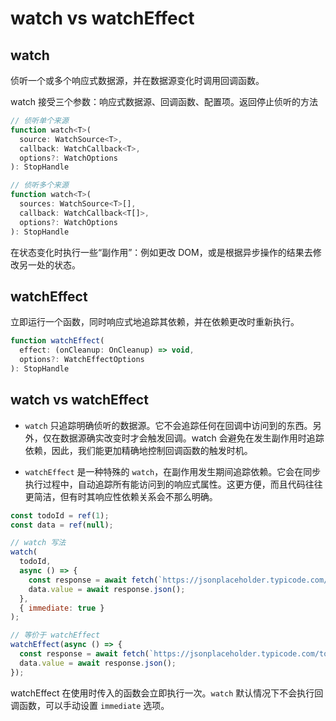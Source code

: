 # watch vs watchEffect

## watch

侦听一个或多个响应式数据源，并在数据源变化时调用回调函数。

watch 接受三个参数：响应式数据源、回调函数、配置项。返回停止侦听的方法

```js
// 侦听单个来源
function watch<T>(
  source: WatchSource<T>,
  callback: WatchCallback<T>,
  options?: WatchOptions
): StopHandle

// 侦听多个来源
function watch<T>(
  sources: WatchSource<T>[],
  callback: WatchCallback<T[]>,
  options?: WatchOptions
): StopHandle
```

在状态变化时执行一些“副作用”：例如更改 DOM，或是根据异步操作的结果去修改另一处的状态。

## watchEffect

立即运行一个函数，同时响应式地追踪其依赖，并在依赖更改时重新执行。

```js
function watchEffect(
  effect: (onCleanup: OnCleanup) => void,
  options?: WatchEffectOptions
): StopHandle
```

## watch vs watchEffect

- `watch` 只追踪明确侦听的数据源。它不会追踪任何在回调中访问到的东西。另外，仅在数据源确实改变时才会触发回调。watch 会避免在发生副作用时追踪依赖，因此，我们能更加精确地控制回调函数的触发时机。

- `watchEffect` 是一种特殊的 `watch`，在副作用发生期间追踪依赖。它会在同步执行过程中，自动追踪所有能访问到的响应式属性。这更方便，而且代码往往更简洁，但有时其响应性依赖关系会不那么明确。

```js
const todoId = ref(1);
const data = ref(null);

// watch 写法
watch(
  todoId,
  async () => {
    const response = await fetch(`https://jsonplaceholder.typicode.com/todos/${todoId.value}`);
    data.value = await response.json();
  },
  { immediate: true }
);

// 等价于 watchEffect
watchEffect(async () => {
  const response = await fetch(`https://jsonplaceholder.typicode.com/todos/${todoId.value}`);
  data.value = await response.json();
});
```

watchEffect 在使用时传入的函数会立即执行一次。`watch` 默认情况下不会执行回调函数，可以手动设置 `immediate` 选项。
